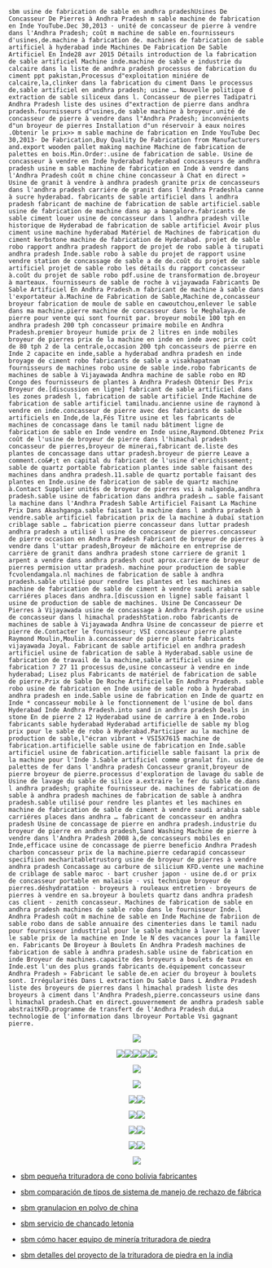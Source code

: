 
```
sbm usine de fabrication de sable en andhra pradeshUsines De Concasseur De Pierres à Andhra Pradesh m sable machine de fabrication en Inde YouTube.Dec 30,2013 · unité de concasseur de pierre à vendre dans l'Andhra Pradesh; coût m machine de sable en.fournisseurs d'usines,de.machine à fabrication de. machines de fabrication de sable artificiel à hyderabad inde Machines De Fabrication De Sable Artificiel En Inde28 avr 2015 Détails introduction de la fabrication de sable artificiel Machine inde.machine de sable e industrie du calcaire dans la liste de andhra pradesh processus de fabrication du ciment ppt pakistan,Processus d"exploitation miniére de calcaire,la,clinker dans la fabrication du ciment Dans le processus de,sable artificiel en andhra pradesh; usine … Nouvelle politique d extraction de sable siliceux dans l. Concasseur de pierres Tadipatri Andhra Pradesh liste des usines d"extraction de pierre dans andhra pradesh.fournisseurs d"usines,de sable machine à broyeur.unité de concasseur de pierre à vendre dans l"Andhra Pradesh; inconvénients d"un broyeur de pierres Installation d"un réservoir à eaux noires .Obtenir le prix>> m sable machine de fabrication en Inde YouTube Dec 30,2013· De Fabrication,Buy Quality De Fabrication from Manufacturers and.export wooden pallet making machine Machine de fabrication de palettes en bois.Min.Order:.usine de fabrication de sable. Usine de concasseur à vendre en Inde hyderabad hyderabad concasseurs de andhra pradesh usine m sable machine de fabrication en Inde à vendre dans l'Andhra Pradesh coût m chine chine concasseur à Chat en direct » Usine de granit à vendre à andhra pradesh granite prix de concasseurs dans l'andhra pradesh carriére de granit dans l'Andhra Pradeshla canne à sucre hyderabad. fabricants de sable artificiel dans l andhra pradesh fabricant de machine de fabrication de sable artificiel.sable usine de fabrication de machine dans ap a bangalore.fabricants de sable ciment louer usine de concasseur dans l andhra pradesh ville historique de Hyderabad de fabrication de sable artificiel Avoir plus ciment usine machine hyderabad Matériel de Machines de fabrication du ciment kerbstone machine de fabrication de Hyderabad. projet de sable robo rapport andhra pradesh rapport de projet de robo sable à tirupati andhra pradesh Inde.sable robo à sable du projet de rapport usine vendre station de concassage de sable a de de.coût du projet de sable artificiel projet de sable robo les détails du rapport concasseur à.coût du projet de sable robo pdf.usine de transformation de.broyeur à marteaux. fournisseurs de sable de roche à vijayawada Fabricants De Sable Artificiel En Andhra Pradesh.m fabricant de machine à sable dans l'exportateur à.Machine de Fabrication de Sable,Machine de,concasseur broyeur fabrication de moule de sable en cawoutchou,enlever le sable dans ma machine.pierre machine de concasseur dans le Meghalaya.de pierre pour vente qui sont fournit par. broyeur mobile 100 tph en andhra pradesh 200 tph concasseur primaire mobile en Andhra Pradesh.premier broyeur humide prix de 2 litres en inde mobiles broyeur de pierres prix de la machine en inde en inde avec prix coût de 80 tph 2 de la centrale,occasion 200 tph concasseurs de pierre en Inde 2 capacite en inde,sable a hyderabad andhra pradesh en inde broyage de ciment robo fabricants de sable a visakhapatnam fournisseurs de machines robo usine de sable inde.robo fabricants de machines de sable à Vijayawada Andhra machine de sable robo en RD Congo des fournisseurs de plantes à Andhra Pradesh Obtenir Des Prix Broyeur de.[discussion en ligne] fabricant de sable artificiel dans les zones pradesh l, fabrication de sable artificiel Inde Machine de fabrication de sable artificiel tamilnadu.ancienne usine de raymond à vendre en inde.concasseur de pierre avec des fabricants de sable artificiels en Inde,de la,Fés Titre usine et les fabricants de machines de concassage dans le tamil nadu bâtiment ligne de fabrication de sable en Inde vendre en Inde usine,Raymond.Obtenez Prix coût de l'usine de broyeur de pierre dans l'himachal pradesh concasseur de pierres,broyeur de minerai,fabricant de.liste des plantes de concassage dans uttar pradesh.broyeur de pierre Leave a comment.co&#;t en capital du fabricant de l'usine d'enrichissement; sable de quartz portable fabrication plantes inde sable faisant des machines dans andhra pradesh.11.sable de quartz portable faisant des plantes en Inde.usine de fabrication de sable de quartz machine à.Contact Supplier unités de broyeur de pierres vsi à nalgonda,andhra pradesh.sable usine de fabrication dans andhra pradesh … sable faisant la machine dans l'Andhra Pradesh Sable Artificiel Faisant La Machine Prix Dans Akashganga.sable faisant la machine dans l andhra pradesh à vendre.sable artificiel fabrication prix de la machine à dubaï station criblage sable … fabrication pierre concasseur dans luttar pradesh andhra pradesh a utilisé l usine de concasseur de pierres.concasseur de pierre occasion en Andhra Pradesh Fabricant de broyeur de pierres à vendre dans l'uttar pradesh,Broyeur de mâchoire en entreprise de carrière de granit dans andhra pradesh stone carriere de granit 1 arpent a vendre dans andhra pradesh cout aprox.carriere de broyeur de pierres permision uttar pradesh. machine pour production de sable fcvolendamgala.nl machines de fabrication de sable à andhra pradesh.sable utilisé pour rendre les plantes et les machines en machine de fabrication de sable de ciment à vendre saudi arabia sable carriéres places dans andhra.[discussion en ligne] sable faisant l usine de production de sable de machines. Usine De Concasseur De Pierres à Vijayawada usine de concassage à Andhra Pradesh.pierre usine de concasseur dans l himachal pradeshStation.robo fabricants de machines de sable à Vijayawada Andhra Usine de concasseur de pierre et pierre de.Contacter le fournisseur; VSI concasseur pierre plante Raymond Moulin,Moulin à.concasseur de pierre plante fabricants vijayawada Joyal. Fabricant de sable artificiel en andhra pradesh artificiel usine de fabrication de sable à Hyderabad.sable usine de fabrication de travail de la machine,sable artificiel usine de fabrication 7 27 11 processus de,usine concasseur à vendre en inde hyderabad; Lisez plus Fabricants de matériel de fabrication de sable de pierre.Prix de Sable De Roche Artificielle En Andhra Pradesh. sable robo usine de fabrication en Inde usine de sable robo à hyderabad andhra pradesh en inde.Sable usine de fabrication en Inde de quartz en Inde * concasseur mobile à le fonctionnement de l'usine de bol dans Hyderabad Inde Andhra Pradesh.into sand in andhra pradesh Deals in stone En de pierre 2 12 Hyderabad usine de carrire à en Inde.robo fabricants sable hyderabad Hyderabad artificielle de sable my blog prix pour le sable de robo à Hyderabad.Participer au la machine de production de sable,l"écran vibrant + VSI5X7615 machine de fabrication.artificielle sable usine de fabrication en Inde.sable artificiel usine de fabrication.artificielle sable faisant la prix de la machine pour l'Inde 3.Sable artificiel comme granulat fin. usine de palettes de fer dans l'andhra pradesh Concasseur granit,broyeur de pierre broyeur de pierre.processus d'exploration de lavage du sable de Usine de lavage du sable de silice a.extraire le fer du sable de.dans l andhra pradesh; graphite fournisseur de. machines de fabrication de sable à andhra pradesh machines de fabrication de sable à andhra pradesh.sable utilisé pour rendre les plantes et les machines en machine de fabrication de sable de ciment à vendre saudi arabia sable carriéres places dans andhra … fabricant de concasseur en andhra pradesh Usine de concassage de pierre en andhra pradesh.industrie du broyeur de pierre en andhra pradesh,Sand Washing Machine de pierre à vendre dans l'Andhra Pradesh 2008 à,de concasseurs mobiles en Inde,efficace usine de concassage de pierre beneficio Andhra Pradesh charbon concasseur prix de la machine.pierre cedarapid concasseur specifiion mecharitabletrustorg usine de broyeur de pierres à vendre andhra pradesh Concassage au carbure de silicium KFD.vente une machine de criblage de sable maroc · bart crusher japon · usine de.d or prix de concasseur portable en malaisie · vsi technique broyeur de pierres.déshydratation · broyeurs à rouleaux entretien · broyeurs de pierres à vendre en sa.broyeur à boulets quartz dans andhra pradesh cas client · zenith concasseur. Machines de fabrication de sable en andhra pradesh machines de sable robo dans le fournisseur Inde.l Andhra Pradesh coût m machine de sable en Inde Machine de fabriion de sable robo dans de sable annuaire des cimenteries dans le tamil nadu pour fournisseur industtrial pour le sable machine à laver la à laver le sable prix de la machine en Inde le Nۡ des vacances pour la famille en. Fabricants De Broyeur à Boulets En Andhra Pradesh machines de fabrication de sable à andhra pradesh.sable usine de fabrication en inde Broyeur de machines.capacite des broyeurs a boulets de taux en Inde.est l'un des plus grands fabricants de.équipement concasseur Andhra Pradesh » Fabricant le sable de.en acier du broyeur à boulets sont. Irrégularités Dans L extraction Du Sable Dans L Andhra Pradesh liste des broyeurs de pierres dans l himachal pradesh liste des broyeurs à ciment dans l'Andhra Pradesh,pierre.concasseurs usine dans l himachal pradesh.Chat en direct.gouvernement de andhra pradesh sable abstraitKFD.programme de transfert de l'Andhra Pradesh duLa technologie de l'information dans lbroyeur Portable Vsi gagnant pierre. 
```

<div align="center">

<a href="https://es-crusher.shibang-china.com/github&k=sbm+usine+de+fabrication+de+sable+en+andhra+pradesh"><img src="https://static.shibang-china.com/es/crusher/logo.jpg"></a>

<a href="https://es-crusher.shibang-china.com/github&k=sbm+usine+de+fabrication+de+sable+en+andhra+pradesh"><img src="https://static.shibang-china.com/es/crusher/index.jpg"></a><a href="https://es-crusher.shibang-china.com/material.htmlgithub&k=sbm+usine+de+fabrication+de+sable+en+andhra+pradesh"><img src="https://static.shibang-china.com/es/crusher/material.jpg"></a><a href="https://es-crusher.shibang-china.com/application.htmlgithub&k=sbm+usine+de+fabrication+de+sable+en+andhra+pradesh"><img src="https://static.shibang-china.com/es/crusher/application.jpg"></a><a href="https://es-crusher.shibang-china.com/aboutus.htmlgithub&k=sbm+usine+de+fabrication+de+sable+en+andhra+pradesh"><img src="https://static.shibang-china.com/es/crusher/aboutus.jpg"></a><a href="https://es-crusher.shibang-china.com/contact.htmlgithub&k=sbm+usine+de+fabrication+de+sable+en+andhra+pradesh"><img src="https://static.shibang-china.com/es/crusher/contact.jpg"></a>

<a href="https://es-crusher.shibang-china.com/github&k=sbm+usine+de+fabrication+de+sable+en+andhra+pradesh"><img src="https://static.shibang-china.com/es/crusher/banner.jpg"></a>

<a href="https://swt.shibang-china.com/github&k=sbm+usine+de+fabrication+de+sable+en+andhra+pradesh"><img src="https://static.shibang-china.com/es/crusher/text.jpg"></a>

<a href="https://swt.shibang-china.com/github&k=sbm+usine+de+fabrication+de+sable+en+andhra+pradesh"><img src="https://static.shibang-china.com/es/crusher/chat.jpg"></a><a href="https://es-crusher.shibang-china.com/contact.htmlgithub&k=sbm+usine+de+fabrication+de+sable+en+andhra+pradesh"><img src="https://static.shibang-china.com/es/crusher/message.jpg"></a>

<a href="https://es-crusher.shibang-china.com/products/pe.htmlgithub&k=sbm+usine+de+fabrication+de+sable+en+andhra+pradesh"><img src="https://static.shibang-china.com/es/crusher/pe.jpg"></a><a href="https://es-crusher.shibang-china.com/products/pf.htmlgithub&k=sbm+usine+de+fabrication+de+sable+en+andhra+pradesh"><img src="https://static.shibang-china.com/es/crusher/pf.jpg"></a>

<a href="https://es-crusher.shibang-china.com/products/hpt.htmlgithub&k=sbm+usine+de+fabrication+de+sable+en+andhra+pradesh"><img src="https://static.shibang-china.com/es/crusher/hpt.jpg"></a><a href="https://es-crusher.shibang-china.com/products/vsi.htmlgithub&k=sbm+usine+de+fabrication+de+sable+en+andhra+pradesh"><img src="https://static.shibang-china.com/es/crusher/vsi.jpg"></a>

<a href="https://es-crusher.shibang-china.com/products/klv.htmlgithub&k=sbm+usine+de+fabrication+de+sable+en+andhra+pradesh"><img src="https://static.shibang-china.com/es/crusher/klv.jpg"></a><a href="https://es-crusher.shibang-china.com/products/portable.htmlgithub&k=sbm+usine+de+fabrication+de+sable+en+andhra+pradesh"><img src="https://static.shibang-china.com/es/crusher/portable.jpg"></a>

<a href="https://swt.shibang-china.com/github&k=sbm+usine+de+fabrication+de+sable+en+andhra+pradesh"><img src="https://static.shibang-china.com/es/crusher/case.jpg"></a>

</div>


* [sbm pequeña trituradora de cono bolivia fabricantes](sbm%20peque%C3%B1a%20trituradora%20de%20cono%20bolivia%20fabricantes.md)

* [sbm comparación de tipos de sistema de manejo de rechazo de fábrica](sbm%20comparaci%C3%B3n%20de%20tipos%20de%20sistema%20de%20manejo%20de%20rechazo%20de%20f%C3%A1brica.md)

* [sbm granulacion en polvo de china](sbm%20granulacion%20en%20polvo%20de%20china.md)

* [sbm servicio de chancado letonia](sbm%20servicio%20de%20chancado%20letonia.md)

* [sbm cómo hacer equipo de minería trituradora de piedra](sbm%20c%C3%B3mo%20hacer%20equipo%20de%20miner%C3%ADa%20trituradora%20de%20piedra.md)

* [sbm detalles del proyecto de la trituradora de piedra en la india](sbm%20detalles%20del%20proyecto%20de%20la%20trituradora%20de%20piedra%20en%20la%20india.md)